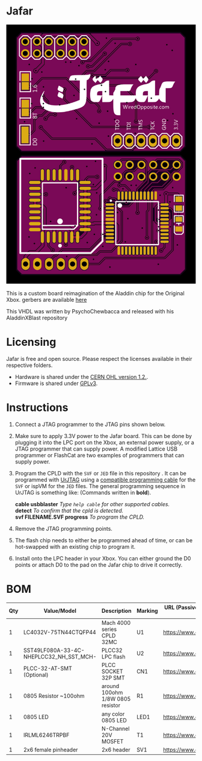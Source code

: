 
# Jafar
![Jafar PCB](https://github.com/wiredopposite/Jafar/blob/main/images/Jafar.jpg?raw=true)

This is a custom board reimagination of the Aladdin chip for the Original Xbox. gerbers are available [here](https://github.com/Kekule-OXC/Jafar/blob/main/Gerbers/jafar_gerber_v1.zip)

This VHDL was written by PsychoChewbacca and released with his AladdinXBlast repository

# Licensing

Jafar is free and open source. Please respect the licenses available in their respective folders.

-   Hardware is shared under the  [CERN OHL version 1.2.](https://ohwr.org/cernohl).
-   Firmware is shared under  [GPLv3](https://www.gnu.org/licenses/quick-guide-gplv3.en.html).

# Instructions

1.  Connect a JTAG programmer to the JTAG pins shown below.
    
2.  Make sure to apply 3.3V power to the Jafar board. This can be done by plugging it into the LPC port on the Xbox, an external power supply, or a JTAG programmer that can supply power.  A modified Lattice USB programmer or FlashCat are two examples of programmers that can supply power.
    
3.  Program the CPLD with the  `SVF` or `JED`  file in this repository . It can be programmed with  [UrJTAG](http://urjtag.org/)  using a  [compatible programming cable](http://urjtag.org/book/_system_requirements.html#_supported_jtag_adapters_cables) for the `SVF` or ispVM for the `JED` files. The general programming sequence in UrJTAG is something like: (Commands written in  **bold**).
    
    **cable usbblaster**  _Type  `help cable`  for other supported cables._  
    **detect**  _To confirm that the cpld is detected._  
    **svf FILENAME.SVF progress**  _To program the CPLD._
        
4.  Remove the JTAG programming points.
    
5.  The flash chip needs to either be programmed ahead of time, or can be hot-swapped with an existing chip to program it.
        
6.  Install onto the LPC header in your Xbox. You can either ground the D0 points or attach D0 to the pad on the Jafar chip to drive it correctly.
    
# BOM
| Qty | Value/Model | Description | Marking | URL (Passive components provided as sample only) |
| --- | --- | --- | --- | --- |
| 1 | LC4032V-75TN44CTQFP44 | Mach 4000 series CPLD 32MC | U1 | https://www.digikey.com/short/47m5hh |
| 1 | SST49LF080A-33-4C-NHEPLCC32_NH_SST_MCH- | PLCC32 LPC flash | U2 | https://www.digikey.com/short/47m54w |
| 1 | PLCC-32-AT-SMT (Optional) | PLCC SOCKET 32P SMT | CN1 | https://www.digikey.com/short/vrhtcrp7 |
| 1 | 0805 Resistor ~100ohm | around 100ohm 1/8W 0805 resistor | R1| https://www.digikey.com/short/47m59f |
| 1 | 0805 LED| any color 0805 LED| LED1 |https://www.digikey.com/short/47m5b2 |
| 1 | IRLML6246TRPBF| N-Channel 20V MOSFET | T1 | https://www.digikey.com/short/47m5zw |
| 1 | 2x6 female pinheader| 2x6 header| SV1 | https://www.digikey.com/short/47m550 |
